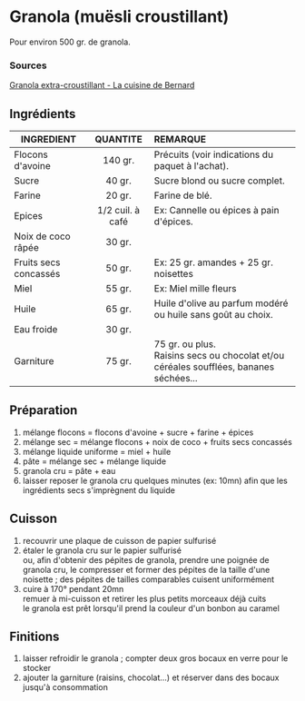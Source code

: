 # Granola (muësli croustillant)

Pour environ 500 gr. de granola. 


### Sources
[Granola extra-croustillant - La cuisine de Bernard](http://www.lacuisinedebernard.com/2012/03/le-granola-maison-extra-croustillant.html)


## Ingrédients

<table>
    <thead>
        <tr>
            <th>INGREDIENT</th>
            <th align="center">QUANTITE</th>
            <th align="left">REMARQUE</th>
        </tr>
    </thead>
    <tbody>
        <tr>
            <td>Flocons d'avoine</td>
            <td align="center">140 gr.</td>
            <td align="left">Précuits (voir indications du paquet à l'achat).</td>
        </tr>
        <tr>
            <td>Sucre</td>
            <td align="center">40 gr.</td>
            <td align="left">Sucre blond ou sucre complet.</td>
        </tr>
        <tr>
            <td>Farine</td>
            <td align="center">20 gr.</td>
            <td align="left">Farine de blé.</td>
        </tr>
        <tr>
            <td>Epices</td>
            <td align="center">1/2 cuil. à café</td>
            <td align="left">Ex: Cannelle ou épices à pain d'épices.</td>
        </tr>
        <tr>
            <td>Noix de coco râpée</td>
            <td align="center">30 gr.</td>
            <td align="left"></td>
        </tr>
        <tr>
            <td>Fruits secs concassés</td>
            <td align="center">50 gr.</td>
            <td align="left">Ex: 25 gr. amandes + 25 gr. noisettes</td>
        </tr>
        <tr>
            <td>Miel</td>
            <td align="center">55 gr.</td>
            <td align="left">Ex: Miel mille fleurs</td>
        </tr>
        <tr>
            <td>Huile</td>
            <td align="center">65 gr.</td>
            <td align="left">Huile d'olive au parfum modéré ou huile sans goût au choix.</td>
        </tr>
        <tr>
            <td>Eau froide</td>
            <td align="center">30 gr.</td>
            <td align="left"></td>
        </tr>
        <tr>
            <td>Garniture</td>
            <td align="center">75 gr.</td>
            <td align="left">
                75 gr. ou plus. 
                </br>Raisins secs ou chocolat et/ou céréales soufflées, bananes séchées...
            </td>
        </tr>
    </tbody>
</table>


## Préparation

1. mélange flocons = flocons d'avoine + sucre + farine + épices
2. mélange sec = mélange flocons + noix de coco + fruits secs concassés
3. mélange liquide uniforme = miel + huile
4. pâte = mélange sec + mélange liquide
5. granola cru = pâte + eau
6. laisser reposer le granola cru quelques minutes (ex: 10mn) afin que les ingrédients secs s'imprègnent du liquide


## Cuisson

1. recouvrir une plaque de cuisson de papier sulfurisé
2. étaler le granola cru sur le papier sulfurisé 
   </br>ou, afin d'obtenir des pépites de granola, prendre une poignée de granola cru, le compresser et former des pépites de la taille d'une noisette ; des pépites de tailles comparables cuisent uniformément
3. cuire à 170° pendant 20mn
   </br>remuer à mi-cuisson et retirer les plus petits morceaux déjà cuits
   </br>le granola est prêt lorsqu'il prend la couleur d'un bonbon au caramel


## Finitions

1. laisser refroidir le granola ; compter deux gros bocaux en verre pour le stocker
2. ajouter la garniture (raisins, chocolat...) et réserver dans des bocaux jusqu'à consommation
 